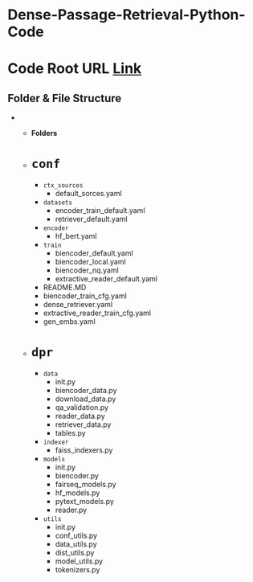 # Dense-Passage-Retrieval-Python-Code

# Code Root URL [Link](https://github.com/facebookresearch/DPR/tree/a31212dc0a54dfa85d8bfa01e1669f149ac832b7)

## Folder & File Structure

+ - **Folders**
   - # `conf`
     - `ctx_sources`
       - default_sorces.yaml
     - `datasets`
       - encoder_train_default.yaml
       - retriever_default.yaml
     - `encoder`
       - hf_bert.yaml
     - `train`
       - biencoder_default.yaml
       - biencoder_local.yaml
       - biencoder_nq.yaml
       - extractive_reader_default.yaml
     - README.MD
     - biencoder_train_cfg.yaml
     - dense_retriever.yaml
     - extractive_reader_train_cfg.yaml
     - gen_embs.yaml

   - # `dpr`
      - `data`
         - init.py
         - biencoder_data.py
         - download_data.py
         - qa_validation.py
         - reader_data.py
         - retriever_data.py
         - tables.py
      - `indexer`
         - faiss_indexers.py
      - `models`
         - init.py
         - biencoder.py
         - fairseq_models.py
         - hf_models.py
         - pytext_models.py
         - reader.py
      - `utils`
         - init.py
         - conf_utils.py
         - data_utils.py
         - dist_utils.py
         - model_utils.py
         - tokenizers.py

     


    
